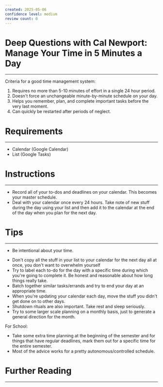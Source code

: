 ```yaml
---
created: 2025-05-06
confidence level: medium
review count: 0
---
```

# Deep Questions with Cal Newport: Manage Your Time in 5 Minutes a Day
---
Criteria for a good time management system:
1. Requires no more than 5-10 minutes of effort in a single 24 hour period.
2. Doesn't force an unchangeable minute-by-minute schedule on your day.
3. Helps you remember, plan, and complete important tasks before the very last moment.
4. Can quickly be restarted after periods of neglect.

# Requirements
---
+ Calendar (Google Calendar)
+ List (Google Tasks)

# Instructions
---
+ Record all of your to-dos and deadlines on your calendar. This becomes your master schedule.
+ Deal with your calendar once every 24 hours. Take note of new stuff during the day using your list and then add it to the calendar at the end of the day when you plan for the next day.

# Tips
---
- Be intentional about your time.
+ Don't copy all the stuff in your list to your calendar for the next day all at once, you don't want to overwhelm yourself
+ Try to label each to-do for the day with a specific time during which you're going to complete it. Be honest and reasonable about how long things really take.
+ Batch together similar tasks/errands and try to end your day at an appropriate time.
+ When you're updating your calendar each day, move the stuff you didn't get done on to other days.
+ Shutdown rituals are also important. Take rest and sleep seriously.
+ Try to some larger scale planning on a monthly basis, just to generate a general direction for the month.

For School:
- Take some extra time planning at the beginning of the semester and for things that have regular deadlines, mark them out for a specific time for the entire semester.
- Most of the advice works for a pretty autonomous/controlled schedule.

# Further Reading
---
